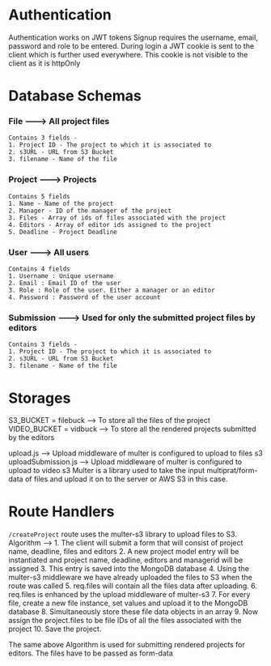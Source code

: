 # Authentication
Authentication works on JWT tokens 
Signup requires the username, email, password and role to be entered.
During login a JWT cookie is sent to the client which is further used everywhere. This cookie is not visible to the client as it is httpOnly

# Database Schemas
### File ---> All project files
    Contains 3 fields - 
    1. Project ID - The project to which it is associated to
    2. s3URL - URL from S3 Bucket
    3. filename - Name of the file

### Project ---> Projects
    Contains 5 fields
    1. Name - Name of the project
    2. Manager - ID of the manager of the project
    3. Files - Array of ids of files associated with the project
    4. Editors - Array of editor ids assigned to the project
    5. Deadline - Project Deadline

### User ---> All users 
    Contains 4 fields
    1. Username : Unique username
    2. Email : Email ID of the user
    3. Role : Role of the user. Either a manager or an editor
    4. Password : Password of the user account

### Submission ---> Used for only the submitted project files by editors
    Contains 3 fields - 
    1. Project ID - The project to which it is associated to
    2. s3URL - URL from S3 Bucket
    3. filename - Name of the file

# Storages 
S3_BUCKET = filebuck --> To store all the files of the project
VIDEO_BUCKET = vidbuck --> To store all the rendered projects submitted by the editors

upload.js --> Upload middleware of multer is configured to upload to files s3
uploadSubmission.js --> Upload middleware of multer is configured to upload to video s3
Multer is a library used to take the input multiprat/form-data of files and upload it on to the server
or AWS S3 in this case.

# Route Handlers
`/createProject` route uses the multer-s3 library to upload files to S3. 
Algorithm -->
    1.  The client will submit a form that will consist of project name, deadline, files and editors
    2.  A new project model entry will be instantiated and project name, deadline, editors and 
        managerid will be assigned
    3.  This entry is saved into the MongoDB database
    4.  Using the multer-s3 middleware we have already uploaded the files to S3 when the route was called
    5.  req.files will contain all the files data after uploading.
    6.  req.files is enhanced by the upload middleware of multer-s3
    7.  For every file, create a new file instance, set values and upload it to the MongoDB database
    8.  Simultaneously store these file data objects in an array
    9.  Now assign the project.files to be file IDs of all the files associated with the project
    10. Save the project.

The same above Algorithm is used for submitting rendered projects for editors. The files have to be passed 
as form-data